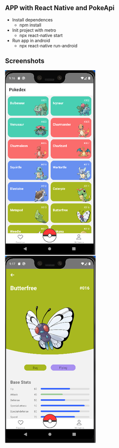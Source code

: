 ## APP with React Native and PokeApi
- Install dependences
  - npm install
- Init project with metro
  - npx react-native start
- Run app in android
  - npx react-native run-android


## Screenshots
![Home](src/assets/img/home.PNG)
![Home](src/assets/img/detail.PNG)


